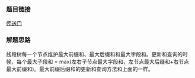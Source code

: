 ### 题目链接
<a href="https://uva.onlinejudge.org/index.php?option=com_onlinejudge&Itemid=8&category=501&page=show_problem&problem=4146">传送门</a>

### 解题思路
线段树每一个节点维护最大前缀和、最大后缀和和最大字段和。更新和查询的时候，每个最大子段和 = max(左右子节点最大字段和，左节点最大后缀和+右节点最大前缀和)。最大前缀后缀和的更新和查询方法和上面的一样。

